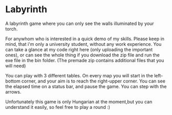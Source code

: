 # Labyrinth
A labyrinth game where you can only see the walls illuminated by your torch. 


For anywhom who is interested in a quick demo of my skills. Please keep in mind, that i'm only a university student, without any work experience.
You can take a glance at my code right here (only uploading the important ones), or can see the whole thing if you download the zip file and run the exe file in the bin folder.
(The premade zip contains additional files that you will need)

You can play with 3 different tables. On every map you will start in the left-bottom corner, and your aim is to reach the right-upper corner.
You can see the elapsed time on a status bar, and pause the game. You can step with the arrows. 

Unfortunately this game is only Hungarian at the moment,but you can understand it easily, so feel free to play a round :)
